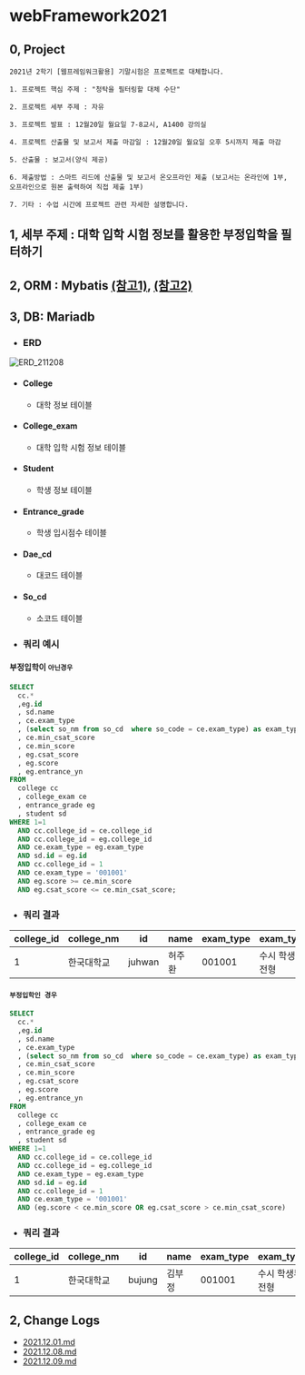 # webFramework2021
## 0, Project
```
2021년 2학기 [웹프레임워크활용] 기말시험은 프로젝트로 대체합니다.

1. 프로젝트 핵심 주제 : "청탁을 필터링할 대체 수단"

2. 프로젝트 세부 주제 : 자유

3. 프로젝트 발표 : 12월20일 월요일 7-8교시, A1400 강의실

4. 프로젝트 산출물 및 보고서 제출 마감일 : 12월20일 월요일 오후 5시까지 제출 마감

5. 산출물 : 보고서(양식 제공)

6. 제출방법 : 스마트 리드에 산출물 및 보고서 온오프라인 제출 (보고서는 온라인에 1부, 오프라인으로 원본 출력하여 직접 제출 1부)

7. 기타 : 수업 시간에 프로젝트 관련 자세한 설명합니다.
```
## 1, 세부 주제 : 대학 입학 시험 정보를 활용한 부정입학을 필터하기

## 2, ORM : Mybatis [(참고1)](https://ming9mon.tistory.com/64), [(참고2)](https://twofootdog.github.io/Spring-DAO%EC%99%80-Mapper%EC%9D%98-%EC%B0%A8%EC%9D%B4%EC%A0%90/)

## 3, DB: Mariadb
- ### ERD
![ERD_211208](https://user-images.githubusercontent.com/47820142/145184841-12ade7d8-9d57-49ca-964c-8ac08278f295.PNG)

  - #### College 
    - 대학 정보 테이블

  - #### College_exam  
    - 대학 입학 시험 정보 테이블

  - #### Student
    - 학생 정보 테이블

  - #### Entrance_grade 
    - 학생 입시점수 테이블

  - #### Dae_cd
    - 대코드 테이블

  - #### So_cd
    - 소코드 테이블

 - ### 쿼리 예시 
 #### 부정입학이 `아닌경우`
  ```sql
SELECT 
	cc.*
	,eg.id 
	, sd.name 
	, ce.exam_type 
	, (select so_nm from so_cd  where so_code = ce.exam_type) as exam_type_nm
	, ce.min_csat_score 
	, ce.min_score 
	, eg.csat_score 
	, eg.score 
	, eg.entrance_yn 
FROM 
	college cc
	, college_exam ce
	, entrance_grade eg
	, student sd
WHERE 1=1 
	AND cc.college_id = ce.college_id
	AND cc.college_id = eg.college_id 
	AND ce.exam_type = eg.exam_type
	AND sd.id = eg.id
	AND cc.college_id = 1
	AND ce.exam_type = '001001'
	AND eg.score >= ce.min_score
	AND eg.csat_score <= ce.min_csat_score;
  ```
 - ### 쿼리 결과 
|college_id|college_nm|id|name|exam_type|exam_type_nm|min_csat_score|min_score|csat_score|score|entrance_yn|
|---|---|---|---|---|---|---|---|---|---|---|
|1|한국대학교|juhwan|허주환|001001|수시 학생부교과전형|2.00|70.34|1.92|83.30|Y|

#### `부정입학인 경우`
  ```sql
SELECT 
	cc.*
	,eg.id 
	, sd.name 
	, ce.exam_type 
	, (select so_nm from so_cd  where so_code = ce.exam_type) as exam_type_nm
	, ce.min_csat_score 
	, ce.min_score 
	, eg.csat_score 
	, eg.score 
	, eg.entrance_yn 
FROM 
	college cc
	, college_exam ce
	, entrance_grade eg
	, student sd
WHERE 1=1 
	AND cc.college_id = ce.college_id
	AND cc.college_id = eg.college_id 
	AND ce.exam_type = eg.exam_type
	AND sd.id = eg.id
	AND cc.college_id = 1
	AND ce.exam_type = '001001'
	AND (eg.score < ce.min_score OR eg.csat_score > ce.min_csat_score)
  ```
 - ### 쿼리 결과 
|college_id|college_nm|id|name|exam_type|exam_type_nm|min_csat_score|min_score|csat_score|score|entrance_yn|
|---|---|---|---|---|---|---|---|---|---|---|
|1|한국대학교|bujung|김부정|001001|수시 학생부교과전형|2.00|70.34|2.1|73.38|Y|
 
## 2, Change Logs
  - [2021.12.01.md](https://github.com/juhwanHeo/webFramework2021/blob/main/project/changeLogs/21.12.01.md)
  - [2021.12.08.md](https://github.com/juhwanHeo/webFramework2021/blob/main/project/changeLogs/21.12.08.md)
  - [2021.12.09.md](https://github.com/juhwanHeo/webFramework2021/blob/main/project/changeLogs/21.12.09.md)
